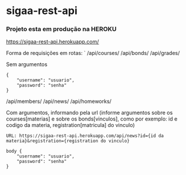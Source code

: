# sigaa-rest-api
### Projeto esta em produção na HEROKU
https://sigaa-rest-api.herokuapp.com/

Forma de requisições em rotas:
`
/api/courses/
/api/bonds/
/api/grades/

Sem argumentos
```
{
    "username": "usuario",
    "password": "senha"
}
```
/api/members/
/api/news/
/api/homeworks/

Com argumentos, informando pela url (informe argumentos sobre os courses[materias] e sobre os bonds[vinculos], como por exemplo: id e codigo da materia, registration[matricula] do vinculo)
```
URL: https://sigaa-rest-api.herokuapp.com/api/news?id={id da materia}&registration={registration do vinculo}

body {
    "username": "usuario",
    "password": "senha"
}
```

